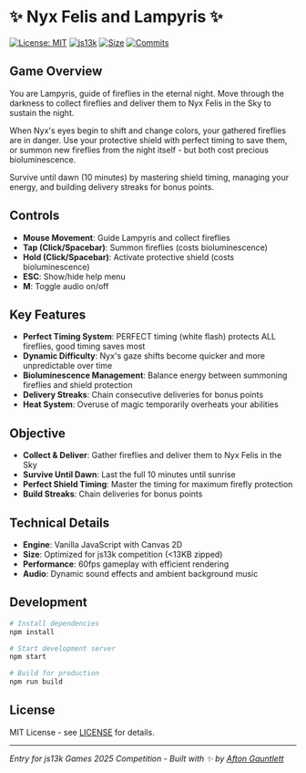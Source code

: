 # ✨ Nyx Felis and Lampyris ✨

[![License: MIT](https://img.shields.io/badge/License-MIT-yellow.svg)](https://opensource.org/licenses/MIT)
[![js13k](https://img.shields.io/badge/js13k-2025-orange.svg)](https://js13kgames.com/)
[![Size](https://img.shields.io/badge/size-<13KB-brightgreen.svg)](#)
[![Commits](https://img.shields.io/github/commit-activity/t/aftongauntlett/js13k-2025?style=flat&logo=git&logoColor=white&label=commits&color=blue)](https://github.com/aftongauntlett/js13k-2025/commits)

## Game Overview

You are Lampyris, guide of fireflies in the eternal night. Move through the darkness to collect fireflies and deliver them to Nyx Felis in the Sky to sustain the night.

When Nyx's eyes begin to shift and change colors, your gathered fireflies are in danger. Use your protective shield with perfect timing to save them, or summon new fireflies from the night itself - but both cost precious bioluminescence.

Survive until dawn (10 minutes) by mastering shield timing, managing your energy, and building delivery streaks for bonus points.

## Controls

- **Mouse Movement**: Guide Lampyris and collect fireflies
- **Tap (Click/Spacebar)**: Summon fireflies (costs bioluminescence)
- **Hold (Click/Spacebar)**: Activate protective shield (costs bioluminescence)
- **ESC**: Show/hide help menu
- **M**: Toggle audio on/off

## Key Features

- **Perfect Timing System**: PERFECT timing (white flash) protects ALL fireflies, good timing saves most
- **Dynamic Difficulty**: Nyx's gaze shifts become quicker and more unpredictable over time
- **Bioluminescence Management**: Balance energy between summoning fireflies and shield protection
- **Delivery Streaks**: Chain consecutive deliveries for bonus points
- **Heat System**: Overuse of magic temporarily overheats your abilities

## Objective

- **Collect & Deliver**: Gather fireflies and deliver them to Nyx Felis in the Sky
- **Survive Until Dawn**: Last the full 10 minutes until sunrise
- **Perfect Shield Timing**: Master the timing for maximum firefly protection
- **Build Streaks**: Chain deliveries for bonus points

## Technical Details

- **Engine**: Vanilla JavaScript with Canvas 2D
- **Size**: Optimized for js13k competition (<13KB zipped)
- **Performance**: 60fps gameplay with efficient rendering
- **Audio**: Dynamic sound effects and ambient background music

## Development

```bash
# Install dependencies
npm install

# Start development server
npm start

# Build for production
npm run build
```

## License

MIT License - see [LICENSE](LICENSE) for details.

---

*Entry for js13k Games 2025 Competition - Built with ✨ by [Afton Gauntlett](https://github.com/aftongauntlett)*